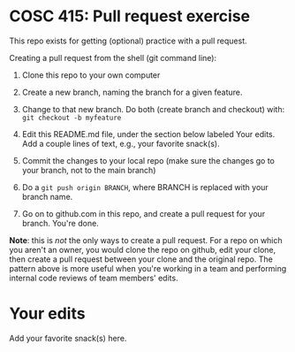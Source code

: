 # COSC 415: Pull request exercise

This repo exists for getting (optional) practice with a pull request.

Creating a pull request from the shell (git command line):

 1. Clone this repo to your own computer 

 2. Create a new branch, naming the branch for a given feature.

 3. Change to that new branch.  Do both (create branch and checkout) with: `git checkout -b myfeature`

 4. Edit this README.md file, under the section below labeled Your edits. Add a couple lines of text, e.g., your favorite snack(s).

 5. Commit the changes to your local repo (make sure the changes go to your branch, not to the main branch)

 6. Do a `git push origin BRANCH`, where BRANCH is replaced with your branch name.

 7. Go on to github.com in this repo, and create a pull request for your branch. You're done.


**Note**: this is _not_ the only ways to create a pull request. For a repo on which you aren't an owner, you would clone the repo on github, edit your clone, then create a pull request between your clone and the original repo. The pattern above is more useful when you're working in a team and performing internal code reviews of team members' edits.

# Your edits

Add your favorite snack(s) here.
